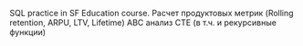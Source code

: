 SQL practice in SF Education course.
Расчет продуктовых метрик (Rolling retention, ARPU, LTV, Lifetime) 
ABC анализ
CTE (в  т.ч. и рекурсивные функции)
